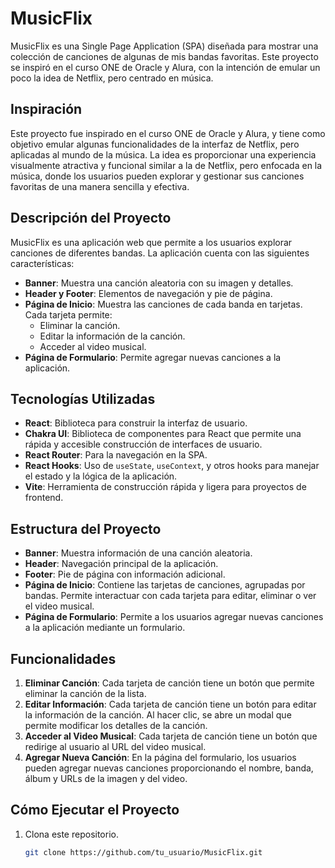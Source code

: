 # MusicFlix

MusicFlix es una Single Page Application (SPA) diseñada para mostrar una colección de canciones de algunas de mis bandas favoritas. Este proyecto se inspiró en el curso ONE de Oracle y Alura, con la intención de emular un poco la idea de Netflix, pero centrado en música.

## Inspiración
Este proyecto fue inspirado en el curso ONE de Oracle y Alura, y tiene como objetivo emular algunas funcionalidades de la interfaz de Netflix, pero aplicadas al mundo de la música. La idea es proporcionar una experiencia visualmente atractiva y funcional similar a la de Netflix, pero enfocada en la música, donde los usuarios pueden explorar y gestionar sus canciones favoritas de una manera sencilla y efectiva.

## Descripción del Proyecto

MusicFlix es una aplicación web que permite a los usuarios explorar canciones de diferentes bandas. La aplicación cuenta con las siguientes características:

- **Banner**: Muestra una canción aleatoria con su imagen y detalles.
- **Header y Footer**: Elementos de navegación y pie de página.
- **Página de Inicio**: Muestra las canciones de cada banda en tarjetas. Cada tarjeta permite:
  - Eliminar la canción.
  - Editar la información de la canción.
  - Acceder al video musical.
- **Página de Formulario**: Permite agregar nuevas canciones a la aplicación.

## Tecnologías Utilizadas

- **React**: Biblioteca para construir la interfaz de usuario.
- **Chakra UI**: Biblioteca de componentes para React que permite una rápida y accesible construcción de interfaces de usuario.
- **React Router**: Para la navegación en la SPA.
- **React Hooks**: Uso de `useState`, `useContext`, y otros hooks para manejar el estado y la lógica de la aplicación.
- **Vite**: Herramienta de construcción rápida y ligera para proyectos de frontend.

## Estructura del Proyecto

- **Banner**: Muestra información de una canción aleatoria.
- **Header**: Navegación principal de la aplicación.
- **Footer**: Pie de página con información adicional.
- **Página de Inicio**: Contiene las tarjetas de canciones, agrupadas por bandas. Permite interactuar con cada tarjeta para editar, eliminar o ver el video musical.
- **Página de Formulario**: Permite a los usuarios agregar nuevas canciones a la aplicación mediante un formulario.

## Funcionalidades

1. **Eliminar Canción**: Cada tarjeta de canción tiene un botón que permite eliminar la canción de la lista.
2. **Editar Información**: Cada tarjeta de canción tiene un botón para editar la información de la canción. Al hacer clic, se abre un modal que permite modificar los detalles de la canción.
3. **Acceder al Video Musical**: Cada tarjeta de canción tiene un botón que redirige al usuario al URL del video musical.
4. **Agregar Nueva Canción**: En la página del formulario, los usuarios pueden agregar nuevas canciones proporcionando el nombre, banda, álbum y URLs de la imagen y del video.

## Cómo Ejecutar el Proyecto

1. Clona este repositorio.
   ```sh
   git clone https://github.com/tu_usuario/MusicFlix.git
